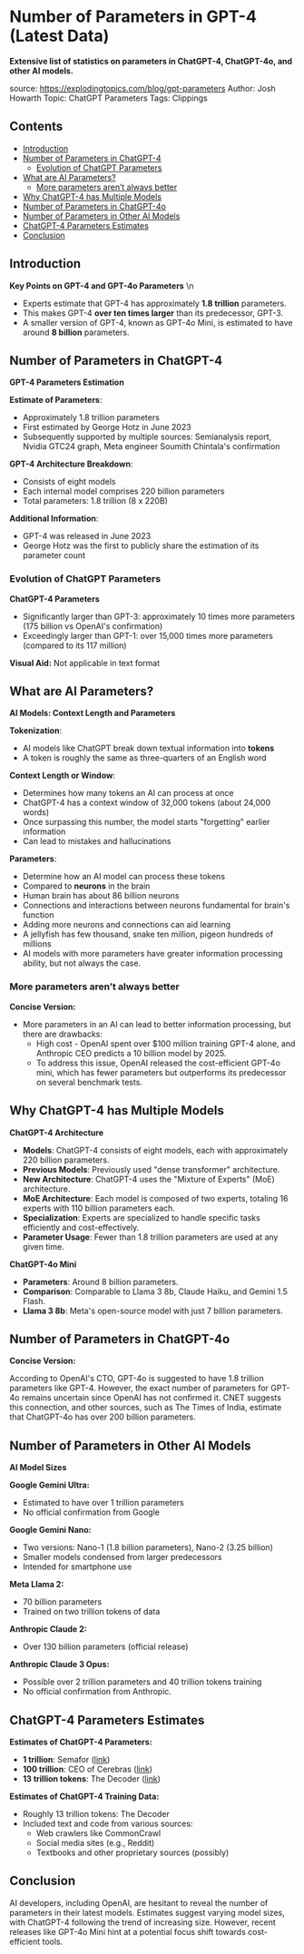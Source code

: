 # Number of Parameters in GPT-4 (Latest Data)
**Extensive list of statistics on parameters in ChatGPT-4, ChatGPT-4o, and other AI models.**

source: https://explodingtopics.com/blog/gpt-parameters
Author: Josh Howarth
Topic: ChatGPT Parameters
Tags: Clippings

## Contents
- [Introduction](#introduction)
- [Number of Parameters in ChatGPT-4](#number-of-parameters-in-chatgpt-4)
  - [Evolution of ChatGPT Parameters](#evolution-of-chatgpt-parameters)
- [What are AI Parameters?](#what-are-ai-parameters)
  - [More parameters aren’t always better](#more-parameters-arent-always-better)
- [Why ChatGPT-4 has Multiple Models](#why-chatgpt-4-has-multiple-models)
- [Number of Parameters in ChatGPT-4o](#number-of-parameters-in-chatgpt-4o)
- [Number of Parameters in Other AI Models](#number-of-parameters-in-other-ai-models)
- [ChatGPT-4 Parameters Estimates](#chatgpt-4-parameters-estimates)
- [Conclusion](#conclusion)

## Introduction

**Key Points on GPT-4 and GPT-4o Parameters** \n
- Experts estimate that GPT-4 has approximately **1.8 trillion** parameters.
- This makes GPT-4 **over ten times larger** than its predecessor, GPT-3.
- A smaller version of GPT-4, known as GPT-4o Mini, is estimated to have around **8 billion** parameters.

## Number of Parameters in ChatGPT-4

**GPT-4 Parameters Estimation**

**Estimate of Parameters**:
- Approximately 1.8 trillion parameters
- First estimated by George Hotz in June 2023
- Subsequently supported by multiple sources: Semianalysis report, Nvidia GTC24 graph, Meta engineer Soumith Chintala's confirmation

**GPT-4 Architecture Breakdown**:
- Consists of eight models
- Each internal model comprises 220 billion parameters
- Total parameters: 1.8 trillion (8 x 220B)

**Additional Information**:
- GPT-4 was released in June 2023
- George Hotz was the first to publicly share the estimation of its parameter count

### Evolution of ChatGPT Parameters

**ChatGPT-4 Parameters**
- Significantly larger than GPT-3: approximately 10 times more parameters (175 billion vs OpenAI's confirmation)
- Exceedingly larger than GPT-1: over 15,000 times more parameters (compared to its 117 million)

**Visual Aid:** Not applicable in text format

## **What are AI Parameters?**

**AI Models: Context Length and Parameters**

**Tokenization**:
- AI models like ChatGPT break down textual information into **tokens**
- A token is roughly the same as three-quarters of an English word

**Context Length or Window**:
- Determines how many tokens an AI can process at once
- ChatGPT-4 has a context window of 32,000 tokens (about 24,000 words)
- Once surpassing this number, the model starts "forgetting" earlier information
- Can lead to mistakes and hallucinations

**Parameters**:
- Determine how an AI model can process these tokens
- Compared to **neurons** in the brain
- Human brain has about 86 billion neurons
- Connections and interactions between neurons fundamental for brain's function
- Adding more neurons and connections can aid learning
- A jellyfish has few thousand, snake ten million, pigeon hundreds of millions
- AI models with more parameters have greater information processing ability, but not always the case.

### **More parameters aren’t always better**

**Concise Version:**

* More parameters in an AI can lead to better information processing, but there are drawbacks:
	+ High cost - OpenAI spent over $100 million training GPT-4 alone, and Anthropic CEO predicts a 10 billion model by 2025.
	+ To address this issue, OpenAI released the cost-efficient GPT-4o mini, which has fewer parameters but outperforms its predecessor on several benchmark tests.

## Why ChatGPT-4 has Multiple Models

**ChatGPT-4 Architecture**
* **Models**: ChatGPT-4 consists of eight models, each with approximately 220 billion parameters.
* **Previous Models**: Previously used "dense transformer" architecture.
* **New Architecture**: ChatGPT-4 uses the "Mixture of Experts" (MoE) architecture.
* **MoE Architecture**: Each model is composed of two experts, totaling 16 experts with 110 billion parameters each.
* **Specialization**: Experts are specialized to handle specific tasks efficiently and cost-effectively.
* **Parameter Usage**: Fewer than 1.8 trillion parameters are used at any given time.

**ChatGPT-4o Mini**
* **Parameters**: Around 8 billion parameters.
* **Comparison**: Comparable to Llama 3 8b, Claude Haiku, and Gemini 1.5 Flash.
* **Llama 3 8b**: Meta's open-source model with just 7 billion parameters.

## Number of Parameters in ChatGPT-4o

**Concise Version:**

According to OpenAI's CTO, GPT-4o is suggested to have 1.8 trillion parameters like GPT-4. However, the exact number of parameters for GPT-4o remains uncertain since OpenAI has not confirmed it. CNET suggests this connection, and other sources, such as The Times of India, estimate that ChatGPT-4o has over 200 billion parameters.

## Number of Parameters in Other AI Models

**AI Model Sizes**

**Google Gemini Ultra:**
- Estimated to have over 1 trillion parameters
- No official confirmation from Google

**Google Gemini Nano:**
- Two versions: Nano-1 (1.8 billion parameters), Nano-2 (3.25 billion)
- Smaller models condensed from larger predecessors
- Intended for smartphone use

**Meta Llama 2:**
- 70 billion parameters
- Trained on two trillion tokens of data

**Anthropic Claude 2:**
- Over 130 billion parameters (official release)

**Anthropic Claude 3 Opus:**
- Possible over 2 trillion parameters and 40 trillion tokens training
- No official confirmation from Anthropic.

## ChatGPT-4 Parameters Estimates

**Estimates of ChatGPT-4 Parameters:**
* **1 trillion**: Semafor ([link](https://www.semafor.com/article/03/24/2023/the-secret-history-of-elon-musk-sam-altman-and-openai))
* **100 trillion**: CEO of Cerebras ([link](https://www.ax-semantics.com/en/blog/gpt-4-and-whats-different-from-gpt-3))
* **13 trillion tokens**: The Decoder ([link](https://the-decoder.com/gpt-4-architecture-datasets-costs-and-more-leaked/))

**Estimates of ChatGPT-4 Training Data:**
* Roughly 13 trillion tokens: The Decoder
* Included text and code from various sources:
  * Web crawlers like CommonCrawl
  * Social media sites (e.g., Reddit)
  * Textbooks and other proprietary sources (possibly)

## Conclusion

AI developers, including OpenAI, are hesitant to reveal the number of parameters in their latest models. Estimates suggest varying model sizes, with ChatGPT-4 following the trend of increasing size. However, recent releases like GPT-4o Mini hint at a potential focus shift towards cost-efficient tools.

